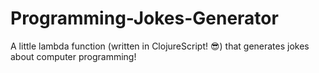 # Programming-Jokes-Generator
A little lambda function (written in ClojureScript! 😎) that generates jokes about computer programming!
